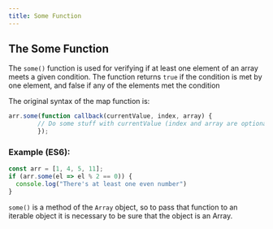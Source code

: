```yaml
---
title: Some Function
---
```


## The Some Function

The `some()` function is used for verifying if at least one element of an array meets a given condition. The function returns `true` if the condition is met by one element, and false if any of the elements met the condition

The original syntax of the map function is:
```javascript
arr.some(function callback(currentValue, index, array) {
        // Do some stuff with currentValue (index and array are optionals)
        });
```

### Example (ES6):

```javascript
const arr = [1, 4, 5, 11];
if (arr.some(el => el % 2 == 0)) {
  console.log("There's at least one even number")
}
```

`some()` is a method of the `Array` object, so to pass that function to an iterable object it is necessary to be sure that the object is an Array.